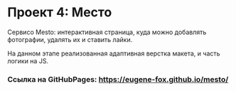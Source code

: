 # Проект 4: Место

Cервисо Mesto: интерактивная страница, куда можно добавлять фотографии, удалять их и ставить лайки.

На данном этапе реализованная адаптивная верстка макета, и часть логики на JS.

### Ссылка на GitHubPages: https://eugene-fox.github.io/mesto/


